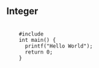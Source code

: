 <h2>Integer</h2>
<pre>
	<code>
	#include <stdio.h>
	int main() {
	  printf("Hello World");
	  return 0;
	}
	</code>
</pre>